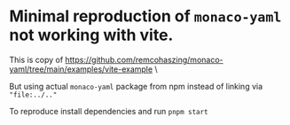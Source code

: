 # Minimal reproduction of `monaco-yaml` not working with vite.

This is copy of https://github.com/remcohaszing/monaco-yaml/tree/main/examples/vite-example \

But using actual `monaco-yaml` package from npm instead of linking via `"file:../.."`

To reproduce install dependencies and run `pnpm start`

